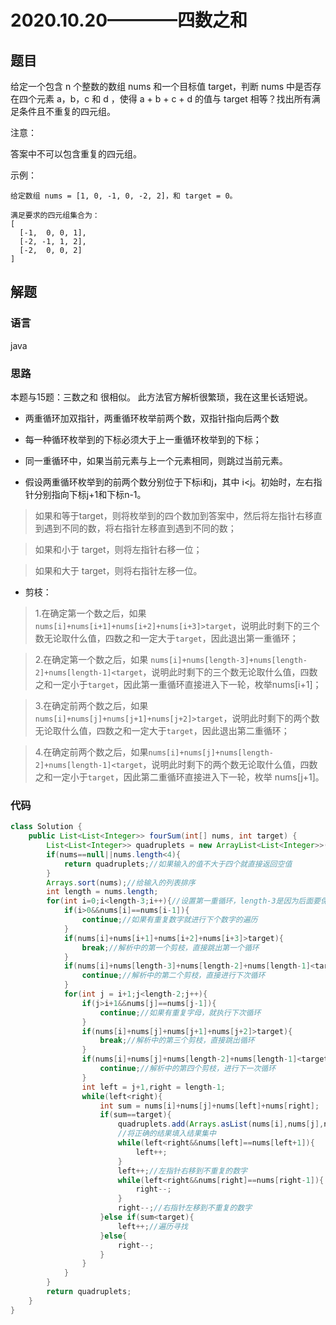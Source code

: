 # 2020.10.20————四数之和
## 题目
给定一个包含 n 个整数的数组 nums 和一个目标值 target，判断 nums 中是否存在四个元素 a，b，c 和 d ，使得 a + b + c + d 的值与 target 相等？找出所有满足条件且不重复的四元组。

注意：

答案中不可以包含重复的四元组。

示例：
```
给定数组 nums = [1, 0, -1, 0, -2, 2]，和 target = 0。

满足要求的四元组集合为：
[
  [-1,  0, 0, 1],
  [-2, -1, 1, 2],
  [-2,  0, 0, 2]
]
````
## 解题
### 语言
java
### 思路
本题与15题：三数之和  很相似。
此方法官方解析很繁琐，我在这里长话短说。
- 两重循环加双指针，两重循环枚举前两个数，双指针指向后两个数

- 每一种循环枚举到的下标必须大于上一重循环枚举到的下标；

- 同一重循环中，如果当前元素与上一个元素相同，则跳过当前元素。

- 假设两重循环枚举到的前两个数分别位于下标i和j，其中 i<j。初始时，左右指针分别指向下标j+1和下标n-1。

> 如果和等于target，则将枚举到的四个数加到答案中，然后将左指针右移直到遇到不同的数，将右指针左移直到遇到不同的数；

> 如果和小于 target，则将左指针右移一位；

> 如果和大于 target，则将右指针左移一位。

- 剪枝：

> 1.在确定第一个数之后，如果`nums[i]+nums[i+1]+nums[i+2]+nums[i+3]>target`，说明此时剩下的三个数无论取什么值，四数之和一定大于`target`，因此退出第一重循环；

> 2.在确定第一个数之后，如果 `nums[i]+nums[length-3]+nums[length-2]+nums[length-1]<target`，说明此时剩下的三个数无论取什么值，四数之和一定小于`target`，因此第一重循环直接进入下一轮，枚举nums[i+1]；

> 3.在确定前两个数之后，如果`nums[i]+nums[j]+nums[j+1]+nums[j+2]>target`，说明此时剩下的两个数无论取什么值，四数之和一定大于`target`，因此退出第二重循环；

> 4.在确定前两个数之后，如果`nums[i]+nums[j]+nums[length-2]+nums[length-1]<target`，说明此时剩下的两个数无论取什么值，四数之和一定小于`target`，因此第二重循环直接进入下一轮，枚举 nums[j+1]。

### 代码
```java
class Solution {
    public List<List<Integer>> fourSum(int[] nums, int target) {
        List<List<Integer>> quadruplets = new ArrayList<List<Integer>>();//创建列表的列表，保存结果信息
        if(nums==null||nums.length<4){
            return quadruplets;//如果输入的值不大于四个就直接返回空值
        }
        Arrays.sort(nums);//给输入的列表排序
        int length = nums.length;
        for(int i=0;i<length-3;i++){//设置第一重循环，length-3是因为后面要保留第三个和第四个数字的位置
            if(i>0&&nums[i]==nums[i-1]){
                continue;//如果有重复数字就进行下个数字的遍历
            }
            if(nums[i]+nums[i+1]+nums[i+2]+nums[i+3]>target){
                break;//解析中的第一个剪枝，直接跳出第一个循环
            }
            if(nums[i]+nums[length-3]+nums[length-2]+nums[length-1]<target){
                continue;//解析中的第二个剪枝，直接进行下次循环
            }
            for(int j = i+1;j<length-2;j++){
                if(j>i+1&&nums[j]==nums[j-1]){
                    continue;//如果有重复字母，就执行下次循环
                }
                if(nums[i]+nums[j]+nums[j+1]+nums[j+2]>target){
                    break;//解析中的第三个剪枝，直接跳出循环
                }
                if(nums[i]+nums[j]+nums[length-2]+nums[length-1]<target){
                    continue;//解析中的第四个剪枝，进行下一次循环  
                }
                int left = j+1,right = length-1;
                while(left<right){
                    int sum = nums[i]+nums[j]+nums[left]+nums[right];
                    if(sum==target){
                        quadruplets.add(Arrays.asList(nums[i],nums[j],nums[left],nums[right]));
                        //将正确的结果填入结果集中
                        while(left<right&&nums[left]==nums[left+1]){
                            left++;
                        }
                        left++;//左指针右移到不重复的数字
                        while(left<right&&nums[right]==nums[right-1]){
                            right--;
                        }
                        right--;//右指针左移到不重复的数字
                    }else if(sum<target){
                        left++;//遍历寻找
                    }else{
                        right--;
                    }
                }
            }
        }
        return quadruplets;
    }
}
```
